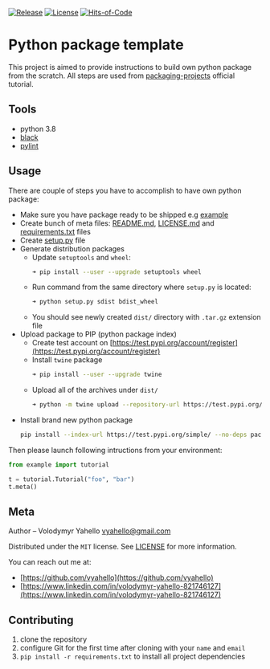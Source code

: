 [![Release](https://img.shields.io/badge/release-0.0.1-red)](https://test.pypi.org/project/package-tutorial-vyahello/#description)
[![License](https://img.shields.io/badge/license-MIT-green.svg)](LICENSE.md)
[![Hits-of-Code](https://hitsofcode.com/github/vyahello/python-package-template)](https://hitsofcode.com/view/github/vyahello/python-package-template)

# Python package template

This project is aimed to provide instructions to build own python package from the scratch.
All steps are used from [packaging-projects](https://packaging.python.org/tutorials/packaging-projects) official tutorial.

## Tools
- python 3.8
- [black](https://black.readthedocs.io/en/stable/)
- [pylint](https://www.pylint.org/)

## Usage

There are couple of steps you have to accomplish to have own python package:
- Make sure you have package ready to be shipped e.g [example](example)
- Create bunch of meta files: [README.md](README.md), [LICENSE.md](LICENSE.md) and [requirements.txt](requirements.txt) files
- Create [setup.py](setup.py) file
- Generate distribution packages
  - Update `setuptools` and `wheel`:
    ```bash
    ➜ pip install --user --upgrade setuptools wheel
    ```
  - Run command from the same directory where `setup.py` is located:
    ```bash
    ➜ python setup.py sdist bdist_wheel
    ```
  - You should see newly created `dist/` directory with `.tar.gz` extension file
- Upload package to PIP (python package index)
  - Create test account on [https://test.pypi.org/account/register](https://test.pypi.org/account/register)
  - Install `twine` package
    ```bash
    ➜ pip install --user --upgrade twine
    ```
  - Upload all of the archives under `dist/`
    ```bash
    ➜ python -m twine upload --repository-url https://test.pypi.org/legacy/ dist/*
    ```
- Install brand new python package
  ```bash
  pip install --index-url https://test.pypi.org/simple/ --no-deps package-tutorial-vyahello
  ```
Then please launch following intructions from your environment:
  ```python
  from example import tutorial
  
  t = tutorial.Tutorial("foo", "bar")
  t.meta()
  ```

## Meta

Author – Volodymyr Yahello vyahello@gmail.com

Distributed under the `MIT` license. See [LICENSE](LICENSE.md) for more information.

You can reach out me at:
* [https://github.com/vyahello](https://github.com/vyahello)
* [https://www.linkedin.com/in/volodymyr-yahello-821746127](https://www.linkedin.com/in/volodymyr-yahello-821746127)

## Contributing
1. clone the repository
2. configure Git for the first time after cloning with your `name` and `email`
3. `pip install -r requirements.txt` to install all project dependencies
